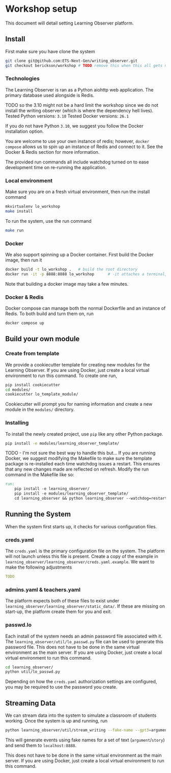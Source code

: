 # Workshop setup

This document will detail setting Learning Observer platform.

## Install

First make sure you have clone the system

```bash
git clone git@github.com:ETS-Next-Gen/writing_observer.git
git checkout berickson/workshop # TODO remove this when this all gets merged
```

### Technologies

The Learning Observer is ran as a Python aiohttp web application. The primary database used alongside is Redis.

TODO so the 3.10 might not be a hard limit the workshop since we do not install the writing observer (which is where the dependency hell lives).
Tested Python versions: `3.10`
Tested Docker versions: `26.1`

If you do not have Python `3.10`, we suggest you follow the Docker installation option.

You are welcome to use your own instance of redis; however, `docker compose` allows us to spin up an instance of Redis and connect to it. See the Docker & Redis section for more information.

The provided run commands all include watchdog turned on to ease development time on re-running the application.

### Local environment

Make sure you are on a fresh virtual environment, then run the install command

```bash
mkvirtualenv lo_workshop
make install
```

To run the system, use the run command

```bash
make run
```

### Docker

We also support spinning up a Docker container. First build the Docker image, then run it

```bash
docker build -t lo_workshop .   # build the root directory
docker run -it -p 8888:8888 lo_workshop      # -it attaches a terminal, -p attaches local port 8888 to dockers 8888 port
```

Note that building a docker image may take a few minutes.

### Docker & Redis

Docker compose can manage both the normal Dockerfile and an instance of Redis. To both build and turn them on, run

```bash
docker compose up
```

## Build your own module

### Create from template

We provide a cookiecutter template for creating new modules for the Learning Observer. If you are using Docker, just create a local virtual environment to run this command. To create one run,

```bash
pip install cookiecutter
cd modules/
cookiecutter lo_template_module/
```

Cookiecutter will prompt you for naming information and create a new module in the `modules/` directory.

### Installing

To install the newly created project, use `pip` like any other Python package.

```bash
pip install -e modules/learning_observer_template/
```

TODO - I'm not sure the best way to handle this but...
If you are running Docker, we suggest modifying the Makefile to make sure the template package is re-installed each time watchdog issues a restart. This ensures that any new changes made are reflected on refresh. Modify the run command in the Makefile like so:

```Makefile
run:
    pip install -e learning_observer/
    pip install -e modules/learning_observer_template/
    cd learning_observer && python learning_observer --watchdog=restart
```

## Running the System

When the system first starts up, it checks for various configuration files.

### creds.yaml

The `creds.yaml` is the primary configuration file on the system. The platform will not launch unless this file is present. Create a copy of the example in `learning_observer/learning_observer/creds.yaml.example`. We want to make the following adjustments

```yaml
TODO
```

### admins.yaml & teachers.yaml

The platform expects both of these files to exist under `learning_observer/learning_observer/static_data/`. If these are missing on start-up, the platform create them for you and exit.

### passwd.lo

Each install of the system needs an admin password file associated with it. The `learning_observer/util/lo_passwd.py` file can be used to generate this password file. This does not have to be done in the same virtual environment as the main server. If you are using Docker, just create a local virtual environment to run this command.

```bash
cd learning_observer/
python util/lo_passwd.py
```

Depending on how the `creds.yaml` authorization settings are configured, you may be required to use the password you create.

## Streaming Data

We can stream data into the system to simulate a classroom of students working. Once the system is up and running, run

```bash
python learning_observer/util/stream_writing --fake-name --gpt3=argument --url=localhost:8888
```

This will generate events using fake names for a set of text (`argument`/`story`) and send them to `localhost:8888`.

This does not have to be done in the same virtual environment as the main server. If you are using Docker, just create a local virtual environment to run this command.

